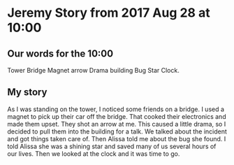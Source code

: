 # Jeremy Story from 2017 Aug 28 at 10:00

## Our words for the 10:00
Tower
Bridge
Magnet
arrow
Drama
building
Bug
Star
Clock.

## My story
As I was standing on the tower, I noticed some friends on a bridge.
I used a magnet to pick up their car off the bridge.
That cooked their electronics and made them upset.
They shot an arrow at me.
This caused a little drama, so I decided to pull them into the building for a talk.
We talked about the incident and got things taken care of.
Then Alissa told me about the bug she found.
I told Alissa she was a shining star and saved many of us several hours of our lives.
Then we looked at the clock and it was time to go.